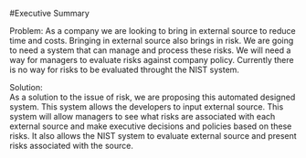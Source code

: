 #Executive Summary

Problem:
  As a company we are looking to bring in external source to reduce time and costs. Bringing in external source also brings in risk. We are going to need a system that can manage and process these risks. We will need a way for managers to evaluate risks against company policy. Currently there is no way for risks to be evaluated throught the NIST system.
  
Solution:  
  As a solution to the issue of risk, we are proposing this automated designed system. This system allows the developers to input external source. This system will allow managers to see what risks are associated with each external source and make executive decisions and policies based on these risks. It also allows the NIST system to evaluate external source and present risks associated with the source.
